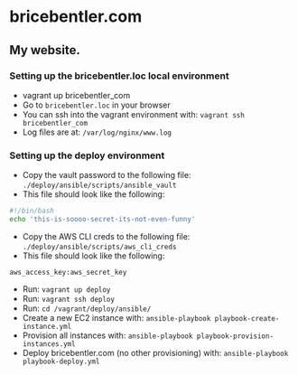 # bricebentler.com

## My website.

### Setting up the bricebentler.loc local environment

* vagrant up bricebentler_com
* Go to `bricebentler.loc` in your browser
* You can ssh into the vagrant environment with: `vagrant ssh bricebentler_com`
* Log files are at: `/var/log/nginx/www.log`

### Setting up the deploy environment

* Copy the vault password to the following file: `./deploy/ansible/scripts/ansible_vault`
* This file should look like the following:
```bash
#!/bin/bash
echo 'this-is-soooo-secret-its-not-even-funny'
```
* Copy the AWS CLI creds to the following file: `./deploy/ansible/scripts/aws_cli_creds`
* This file should look like the following:
```
aws_access_key:aws_secret_key
```
* Run: `vagrant up deploy`
* Run: `vagrant ssh deploy`
* Run: `cd /vagrant/deploy/ansible/`
* Create a new EC2 instance with: `ansible-playbook playbook-create-instance.yml`
* Provision all instances with: `ansible-playbook playbook-provision-instances.yml`
* Deploy bricebentler.com (no other provisioning) with: `ansible-playbook playbook-deploy.yml`
